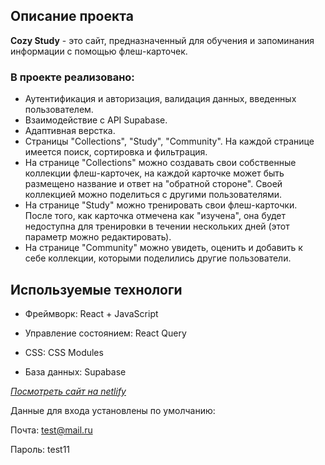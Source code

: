 ## Описание проекта

**Cozy Study** - это сайт, предназначенный для обучения и запоминания информации с помощью флеш-карточек.

### В проекте реализовано:

- Аутентификация и авторизация, валидация данных, введенных пользователем.
- Взаимодействие с API Supabase.
- Адаптивная верстка.
- Страницы "Collections", "Study", "Community". На каждой странице имеется поиск, сортировка и фильтрация.
- На странице "Collections" можно создавать свои собственные коллекции флеш-карточек, на каждой карточке может быть размещено название и ответ на "обратной стороне". Своей коллекцией можно поделиться с другими пользователями.
- На странице "Study" можно тренировать свои флеш-карточки. После того, как карточка отмечена как "изучена", она будет недоступна для тренировки в течении нескольких дней (этот параметр можно редактировать).
- На странице "Community" можно увидеть, оценить и добавить к себе коллекции, которыми поделились другие пользователи.

## Используемые технологи

- Фреймворк: React + JavaScript

- Управление состоянием: React Query

- CSS: CSS Modules

- База данных: Supabase

_[Посмотреть сайт на netlify](https://cozy-study.netlify.app/)_

Данные для входа установлены по умолчанию:

Почта: test@mail.ru

Пароль: test11
